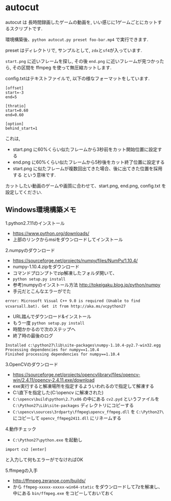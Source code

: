 # autocut

autocut は 長時間録画したゲームの動画を, いい感じに1ゲームごとにカットするスクリプトです.

環境構築後、`python autocut.py preset foo-bar.mp4` で実行できます.

preset はディレクトリで, サンプルとして, `zdx`と`sf4`が入っています.

`start.png` に近いフレームを探し, その後 `end.png` に近いフレームが見つかったら, その区間を ffmpeg を使って無圧縮カットします.

config.txtはテキストファイルで, 以下の様なフォーマットをしています.
```
[offset]
start=-3
end=5

[thratio]
start=0.60
end=0.60

[option]
behind_start=1

```
これは, 
- start.png に60%くらい似たフレームから3秒前をカット開始位置に設定する
- end.png に60%くらい似たフレームから5秒後をカット終了位置に設定する
- start.png に似たフレームが複数回出てきた場合、後に出てきた位置を採用する
という意味です.

カットしたい動画のゲームや画質に合わせて、start.png, end.png, config.txt を設定してください. 

## Windows環境構築メモ 
1.python2.7.11のインストール
- https://www.python.org/downloads/
- 上部のリンクからmsiをダウンロードしてインストール

2.numpyのダウンロード
- https://sourceforge.net/projects/numpy/files/NumPy/1.10.4/
- numpy-1.10.4.zipをダウンロード
- コマンドプロンプトでzip解凍したフォルダ開いて、
- `python setup.py install`
- 参考)numpyのインストール方法 http://tokeigaku.blog.jp/python/numpy
- 手元だとこんなエラーがでた
```
error: Microsoft Visual C++ 9.0 is required (Unable to find vcvarsall.bat). Get　it from http://aka.ms/vcpython27
```
- URL踏んでダウンロード&インストール
- もう一度 `python setup.py install`
- 時間かかるので次のステップへ
- 終了時の最後のログ
```
Installed c:\python27\lib\site-packages\numpy-1.10.4-py2.7-win32.egg
Processing dependencies for numpy==1.10.4
Finished processing dependencies for numpy==1.10.4
```

3.OpenCVのダウンロード
- https://sourceforge.net/projects/opencvlibrary/files/opencv-win/2.4.11/opencv-2.4.11.exe/download
- exe実行すると解凍場所を指定するよういわれるので指定して解凍する
- C:\直下を指定した(C:\opencv に解凍された)
- `C:\opencv\build\python\2.7\x86` の中にある `cv2.pyd` というファイルを `C:\Python27\Lib\site-packages` ディレクトリにコピーする
- `C:\opencv\sources\3rdparty\ffmpeg\opencv_ffmpeg.dll` を `C:\Python27\` にコピーして `opencv_ffmpeg2411.dll` にリネームする

4.動作チェック
- `C:\Python27\python.exe` を起動し
```
import cv2 [enter]
```
と入力して何もエラーがでなければOK

5.ffmpegの入手
- http://ffmpeg.zeranoe.com/builds/
- から `ffmpeg-xxxxx-xxxxx-win64-static` をダウンロードして7zを解凍し、中にある `bin/ffmpeg.exe` をコピーしておいておく
